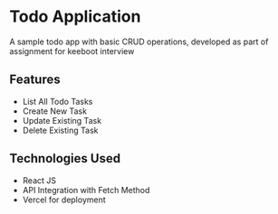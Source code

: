# Todo Application
A sample todo app with basic CRUD operations, developed as part of assignment for keeboot interview

## Features
- List All Todo Tasks
- Create New Task
- Update Existing Task
- Delete Existing Task

## Technologies Used
- React JS
- API Integration with Fetch Method
- Vercel for deployment
